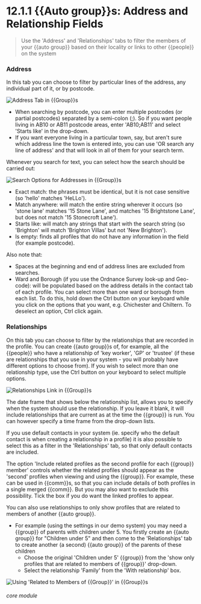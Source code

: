 # 12.1.1 <i class="fa fa-users"></i> {{Auto group}}s: Address and Relationship Fields

> Use the 'Address' and 'Relationships' tabs to filter the members of your {{auto group}} based on their locality or links to other {{people}} on the system



### Address

In this tab you can choose to filter by particular lines of the address, any individual part of it, or by postcode. 

![Address Tab in {{Group}}s](11.1.1a.png)

- When searching by postcode, you can enter multiple postcodes (or partial postcodes) separated by a semi-colon (;).  So if you want people living in AB10 or AB11 postcode areas, enter 'AB10;AB11' and select 'Starts like' in the drop-down.
- If you want everyone living in a particular town, say, but aren't sure which address line the town is entered into, you can use 'OR search any line of address' and that will look in all of them for your search term.

Whenever you search for text, you can select how the search should be carried out: 

![Search Options for Addresses in {{Group}}s](11.1.1b.png)

  - Exact match: the phrases must be identical, but it is not case sensitive (so 'hello' matches 'HeLLo').
  - Match anywhere: will match the entire string wherever it occurs (so 'stone lane' matches '15 Stone Lane', and matches '15 Brightstone Lane', but does not match '15 Stonecroft Lane').
  - Starts like: will match any strings that start with the search string (so 'Brighton' will match 'Brighton Villas' but not 'New Brighton').
  - Is empty: finds all profiles that do not have any information in the field (for example postcode).
  
Also note that:
- Spaces at the beginning and end of address lines are excluded from searches.
- Ward and Borough (if you use the Ordnance Survey look-up and Geo-code): will be populated based on the address details in the contact tab of each profile. You can select more than one ward or borough from each list. To do this, hold down the Ctrl button on your keyboard while you click on the options that you want, e.g. Chichester and Chiltern. To deselect an option, Ctrl click again.

### Relationships

On this tab you can choose to filter by the relationships that are recorded in the profile.  You can create {{auto group}}s of, for example, all the {{people}} who have a relationship of 'key worker', 'GP' or 'trustee' (if these are relationships that you use in your system - you will probably have different options to choose from). 
If you wish to select more than one relationship type, use the Ctrl button on your keyboard to select multiple options.

![Relationships Link in {{Group}}s](12.1.1a.png)

The date frame that shows below the relationship list, allows you to specify when the system should use the relationship. If you leave it blank, it will include relationships that are current as at the time the {{group}} is run. You can however specify a time frame from the drop-down lists. 

If you use default contacts in your system (ie. specify who the default contact is when creating a relationship in a profile) it is also possible to select this as a filter in the 'Relationships' tab, so that only default contacts are included.

The option 'Include related profiles as the second profile for each {{group}} member' controls whether the related profiles should appear as the 'second' profiles when viewing and using the {{group}}.  For example, these can be used in {{comm}}s, so that you can include details of both profiles in a single merged {{comm}}.  But you may also want to exclude this possibility.  Tick the box if you do want the linked profiles to appear.

You can also use relationships to only show profiles that are related to members of another {{auto group}}. 
- For example (using the settings in our demo system) you may need a {{group}} of parents with children under 5. You firstly create an {{auto group}} for "Children under 5" and then come to the 'Relationships' tab to create another (a second) {{auto group}} of the parents of these children  
  - Choose the original 'Children under 5' {{group}} from the 'show only profiles that are related to members of {{group}}' drop-down.
  - Select the relationship 'Family' from the 'With relationship' box.
  
![Using 'Related to Members of {{Group}}' in {{Group}}s](12.1.1b.png)





###### core module

